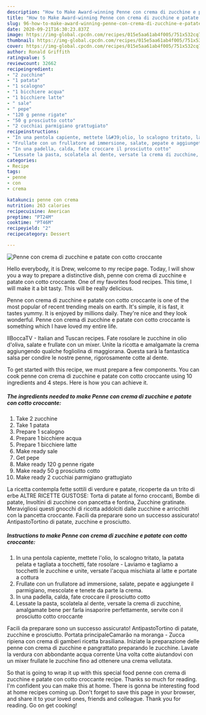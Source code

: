 ```yaml
---
description: "How to Make Award-winning Penne con crema di zucchine e patate con cotto croccante"
title: "How to Make Award-winning Penne con crema di zucchine e patate con cotto croccante"
slug: 96-how-to-make-award-winning-penne-con-crema-di-zucchine-e-patate-con-cotto-croccante
date: 2020-09-21T16:30:23.837Z
image: https://img-global.cpcdn.com/recipes/015e5aa61ab4f005/751x532cq70/penne-con-crema-di-zucchine-e-patate-con-cotto-croccante-recipe-main-photo.jpg
thumbnail: https://img-global.cpcdn.com/recipes/015e5aa61ab4f005/751x532cq70/penne-con-crema-di-zucchine-e-patate-con-cotto-croccante-recipe-main-photo.jpg
cover: https://img-global.cpcdn.com/recipes/015e5aa61ab4f005/751x532cq70/penne-con-crema-di-zucchine-e-patate-con-cotto-croccante-recipe-main-photo.jpg
author: Ronald Griffith
ratingvalue: 5
reviewcount: 32662
recipeingredient:
- "2 zucchine"
- "1 patata"
- "1 scalogno"
- "1 bicchiere acqua"
- "1 bicchiere latte"
- " sale"
- " pepe"
- "120 g penne rigate"
- "50 g prosciutto cotto"
- "2 cucchiai parmigiano grattugiato"
recipeinstructions:
- "In una pentola capiente, mettete l&#39;olio, lo scalogno tritato, la patata pelata e tagliata a tocchetti, fate rosolare Laviamo e tagliamo a tocchetti le zucchine e unite, versate l&#39;acqua mischiata al latte e portate a cottura"
- "Frullate con un frullatore ad immersione, salate, pepate e aggiungete il parmigiano, mescolate e tenete da parte la crema."
- "In una padella, calda, fate croccare il prosciutto cotto"
- "Lessate la pasta, scolatela al dente, versate la crema di zucchine, amalgamate bene per farla insaporire perfettamente, servite con il prosciutto cotto croccante"
categories:
- Recipe
tags:
- penne
- con
- crema

katakunci: penne con crema 
nutrition: 263 calories
recipecuisine: American
preptime: "PT24M"
cooktime: "PT46M"
recipeyield: "2"
recipecategory: Dessert

---
```



![Penne con crema di zucchine e patate con cotto croccante](https://img-global.cpcdn.com/recipes/015e5aa61ab4f005/751x532cq70/penne-con-crema-di-zucchine-e-patate-con-cotto-croccante-recipe-main-photo.jpg)

Hello everybody, it is Drew, welcome to my recipe page. Today, I will show you a way to prepare a distinctive dish, penne con crema di zucchine e patate con cotto croccante. One of my favorites food recipes. This time, I will make it a bit tasty. This will be really delicious.

Penne con crema di zucchine e patate con cotto croccante is one of the most popular of recent trending meals on earth. It's simple, it is fast, it tastes yummy. It is enjoyed by millions daily. They're nice and they look wonderful. Penne con crema di zucchine e patate con cotto croccante is something which I have loved my entire life.

IlBoccaTV - Italian and Tuscan recipes. Fate rosolare le zucchine in olio d&#39;oliva, salate e frullate con un mixer. Unite la ricotta e amalgamate la crema aggiungendo qualche fogliolina di maggiorana. Questa sarà la fantastica salsa per condire le nostre penne, rigorosamente cotte al dente.


To get started with this recipe, we must prepare a few components. You can cook penne con crema di zucchine e patate con cotto croccante using 10 ingredients and 4 steps. Here is how you can achieve it.

<!--inarticleads1-->

##### The ingredients needed to make Penne con crema di zucchine e patate con cotto croccante:

1. Take 2 zucchine
1. Take 1 patata
1. Prepare 1 scalogno
1. Prepare 1 bicchiere acqua
1. Prepare 1 bicchiere latte
1. Make ready  sale
1. Get  pepe
1. Make ready 120 g penne rigate
1. Make ready 50 g prosciutto cotto
1. Make ready 2 cucchiai parmigiano grattugiato


La ricetta contempla fette sottili di verdure e patate, ricoperte da un trito di erbe ALTRE RICETTE GUSTOSE: Torta di patate al forno croccanti, Bombe di patate, Involtini di zucchine con pancetta e fontina, Zucchine gratinate. Meravigliosi questi gnocchi di ricotta addolciti dalle zucchine e arricchiti con la pancetta croccante. Facili da preparare sono un successo assicurato! AntipastoTortino di patate, zucchine e prosciutto. 

<!--inarticleads2-->

##### Instructions to make Penne con crema di zucchine e patate con cotto croccante:

1. In una pentola capiente, mettete l&#39;olio, lo scalogno tritato, la patata pelata e tagliata a tocchetti, fate rosolare - Laviamo e tagliamo a tocchetti le zucchine e unite, versate l&#39;acqua mischiata al latte e portate a cottura
1. Frullate con un frullatore ad immersione, salate, pepate e aggiungete il parmigiano, mescolate e tenete da parte la crema.
1. In una padella, calda, fate croccare il prosciutto cotto
1. Lessate la pasta, scolatela al dente, versate la crema di zucchine, amalgamate bene per farla insaporire perfettamente, servite con il prosciutto cotto croccante


Facili da preparare sono un successo assicurato! AntipastoTortino di patate, zucchine e prosciutto. Portata principaleCamarão na moranga - Zucca ripiena con crema di gamberi ricetta brasiliana. Iniziate la preparazione delle penne con crema di zucchine e pangrattato preparando le zucchine. Lavate la verdura con abbondante acqua corrente Una volta cotte aiutandovi con un mixer frullate le zucchine fino ad ottenere una crema vellutata. 

So that is going to wrap it up with this special food penne con crema di zucchine e patate con cotto croccante recipe. Thanks so much for reading. I'm confident you can make this at home. There is gonna be interesting food at home recipes coming up. Don't forget to save this page in your browser, and share it to your loved ones, friends and colleague. Thank you for reading. Go on get cooking!
